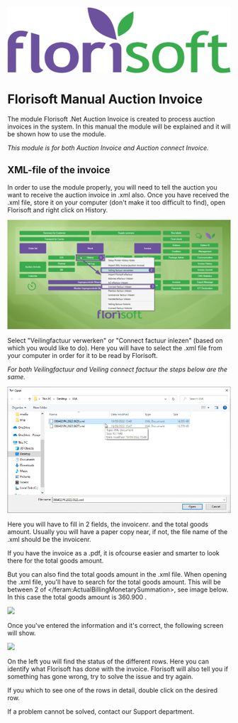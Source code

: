 <img src="../../fslogo.png"/>

# Florisoft Manual Auction Invoice

The module Florisoft .Net Auction Invoice is created to process auction invoices in the system. In this manual the module will be explained and it will be shown how to use the module.

*This module is for both Auction Invoice and Auction connect Invoice.*

## XML-file of the invoice
In order to use the module properly, you will need to tell the auction you want to receive the auction invoice in .xml also.
Once you have received the .xml file, store it on your computer (don't make it too difficult to find), open Florisoft and right click on History.

<img src=".Veilingfactuur Manual/media/image2.png" />

Select "Veilingfactuur verwerken" or "Connect factuur inlezen" (based on which you would like to do).
Here you will have to select the .xml file from your computer in order for it to be read by Florisoft.

*For both Veilingfactuur and Veiling connect factuur the steps below are the same.*

<img src=".Veilingfactuur Manual/media/image3.png" />

Here you will have to fill in 2 fields, the invoicenr. and the total goods amount. Usually you will have a paper copy near, if not, the file name of the .xml should be the invoicenr. 

If you have the invoice as a .pdf, it is ofcourse easier and smarter to look there for the total goods amount.

But you can also find the total goods amount in the .xml file. When opening the .xml file, you'll have to search for the total goods amount. This will be between 2 of </feram:ActualBillingMonetarySummation>, see image below. In this case the total goods amount is 360.900 .

<img src=".Veilingfactuur Manual/media/image4.png" />

Once you've entered the information and it's correct, the following screen will show.

<img src=".Veilingfactuur Manual/media/image5.png" />

On the left you will find the status of the different rows. Here you can identify what Florisoft has done with the invoice. Florisoft will also tell you if something has gone wrong, try to solve the issue and try again.

If you which to see one of the rows in detail, double click on the desired row.

If a problem cannot be solved, contact our Support department.

